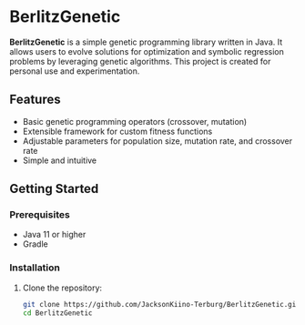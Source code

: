 # BerlitzGenetic

**BerlitzGenetic** is a simple genetic programming library written in Java. It allows users to evolve solutions for optimization and symbolic regression problems by leveraging genetic algorithms. This project is created for personal use and experimentation.

## Features
- Basic genetic programming operators (crossover, mutation)
- Extensible framework for custom fitness functions
- Adjustable parameters for population size, mutation rate, and crossover rate
- Simple and intuitive

## Getting Started

### Prerequisites
- Java 11 or higher
- Gradle

### Installation
1. Clone the repository:
   ```bash
   git clone https://github.com/JacksonKiino-Terburg/BerlitzGenetic.git
   cd BerlitzGenetic
